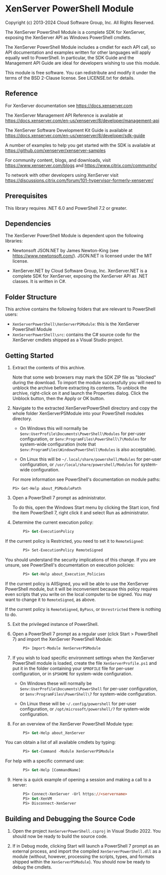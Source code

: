 # XenServer PowerShell Module

Copyright (c) 2013-2024 Cloud Software Group, Inc. All Rights Reserved.

The XenServer PowerShell Module is a complete SDK for XenServer,
exposing the XenServer API as Windows PowerShell cmdlets.

The XenServer PowerShell Module includes a cmdlet for each API call,
so API documentation and examples written for other languages will apply equally
well to PowerShell. In particular, the SDK Guide and the Management API Guide
are ideal for developers wishing to use this module.

This module is free software. You can redistribute and modify it under the
terms of the BSD 2-Clause license. See LICENSE.txt for details.


## Reference

For XenServer documentation see https://docs.xenserver.com

The XenServer Management API Reference is available at
https://docs.xenserver.com/en-us/xenserver/8/developer/management-api

The XenServer Software Development Kit Guide is available at
https://docs.xenserver.com/en-us/xenserver/8/developer/sdk-guide

A number of examples to help you get started with the SDK is available at
https://github.com/xenserver/xenserver-samples

For community content, blogs, and downloads, visit
https://www.xenserver.com/blogs and https://www.citrix.com/community/

To network with other developers using XenServer visit
https://discussions.citrix.com/forum/101-hypervisor-formerly-xenserver/


## Prerequisites

This library requires .NET 6.0 and PowerShell 7.2 or greater.


## Dependencies

The XenServer PowerShell Module is dependent upon the following libraries:

- Newtonsoft JSON.NET by James Newton-King (see https://www.newtonsoft.com/).
  JSON.NET is licensed under the MIT license.

- XenServer.NET by Cloud Software Group, Inc.
  XenServer.NET is a complete SDK for XenServer, exposing the XenServer
  API as .NET classes. It is written in C#.


## Folder Structure

This archive contains the following folders that are relevant to PowerShell users:

- `XenServerPowerShell\XenServerPSModule`: this is the XenServer PowerShell
  Module
- `XenServerPowerShell\src`: contains the C# source code for the XenServer
  cmdlets shipped as a Visual Studio project.


## Getting Started

1.  Extract the contents of this archive.

    Note that some web browsers may mark the SDK ZIP file as "blocked" during
    the download. To import the module successfully you will need to unblock the
    archive before extracting its contents. To unblock the archive, right-click
    on it and launch the Properties dialog. Click the Unblock button, then the
    Apply or OK button.

2.  Navigate to the extracted XenServerPowerShell directory and copy the whole
    folder XenServerPSModule into your PowerShell modules directory.

    - On Windows this will normally be `$env:UserProfile\Documents\PowerShell\Modules`
      for per-user configuration, or `$env:ProgramFiles\PowerShell\7\Modules` for
      system-wide configuration (note that `$env:ProgramFiles\WindowsPowerShell\Modules`
      is also acceptable).

    - On Linux this will be `~/.local/share/powershell/Modules` for per-user
      configuration, or `/usr/local/share/powershell/Modules` for system-wide
      configuration.

    For more information see PowerShell's documentation on module paths:

        PS> Get-Help about_PSModulePath

3.  Open a PowerShell 7 prompt as administrator.

    To do this, open the Windows Start menu by clicking the Start icon, find
    the item PowerShell 7, right click it and select Run as administrator.

4.  Determine the current execution policy:
```ps
        PS> Get-ExecutionPolicy
```
  If the current policy is Restricted, you need to set it to `RemoteSigned`:

```ps
        PS> Set-ExecutionPolicy RemoteSigned
```
  You should understand the security implications of this change. If you are
  unsure, see PowerShell's documentation on execution policies:

```ps
        PS> Get-Help about_Execution_Policies
```

  If the current policy is AllSigned, you will be able to use the XenServer
  PowerShell module, but it will be inconvenient because this policy requires
  even scripts that you write on the local computer to be signed. You may want
  to change it to `RemoteSigned`, as above.

  If the current policy is `RemoteSigned`, `ByPass`, or `Unrestricted` there is
  nothing to do.

5.  Exit the privileged instance of PowerShell.

6.  Open a PowerShell 7 prompt as a regular user (click Start > PowerShell 7)
    and import the XenServer PowerShell Module:
```ps
        PS> Import-Module XenServerPSModule
```
7.  If you wish to load specific environment settings when the XenServer
    PowerShell module is loaded, create the file `XenServerProfile.ps1` and put it
    in the folder containing your `$PROFILE` file for per-user configuration, or
    in `$PSHOME` for system-wide configuration.

    - On Windows these will normally be `$env:UserProfile\Documents\PowerShell`
      for per-user configuration, or `$env:ProgramFiles\PowerShell\7` for
      system-wide configuration.

    - On Linux these will be `~/.config/powershell` for per-user configuration,
      or `/opt/microsoft/powershell/7` for system-wide configuration.

8.  For an overview of the XenServer PowerShell Module type:
```ps
        PS> Get-Help about_XenServer
```
   You can obtain a list of all available cmdlets by typing:
```ps
        PS> Get-Command -Module XenServerPSModule
```
   For help with a specific command use:
```ps
        PS> Get-Help [CommandName]
```
9.  Here is a quick example of opening a session and making a call to a server:
```ps
        PS> Connect-XenServer -Url https://<servername>
        PS> Get-XenVM
        PS> Disconnect-XenServer
```

## Building and Debugging the Source Code

1. Open the project `XenServerPowerShell.csproj` in Visual Studio 2022. You should
   now be ready to build the source code.

2. If in Debug mode, clicking Start will launch a PowerShell 7 prompt as an
   external process, and import the compiled `XenServerPowerShell.dll` as a module
   (without, however, processing the scripts, types, and formats shipped within
   the `XenServerPSModule`). You should now be ready to debug the cmdlets.
